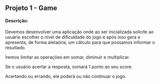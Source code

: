 ## Projeto 1 - Game

#### Descrição:
Devemos desenvolver uma aplicação onde ao ser inicializada solicite ao usuário escolher o nível de dificuldade do jogo e após isso gera e apresenta, de forma aletaória, um cálculo para que possamos informar o resultado.

Iremos limitar as operações em somar, diminuir e multiplicar.

Se o usuário acertar a resposta, somará 1 ponto ao seu score.

Acertando ou errando, ele poderá ou não continuar o jogo.